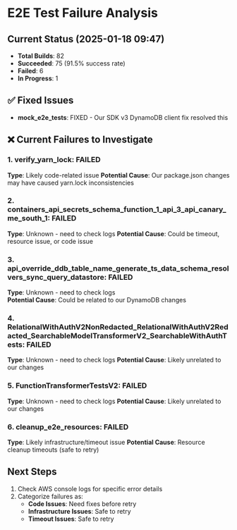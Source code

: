 # E2E Test Failure Analysis

## Current Status (2025-01-18 09:47)

- **Total Builds**: 82
- **Succeeded**: 75 (91.5% success rate)
- **Failed**: 6
- **In Progress**: 1

## ✅ Fixed Issues

- **mock_e2e_tests**: FIXED - Our SDK v3 DynamoDB client fix resolved this

## ❌ Current Failures to Investigate

### 1. verify_yarn_lock: FAILED

**Type**: Likely code-related issue
**Potential Cause**: Our package.json changes may have caused yarn.lock inconsistencies

### 2. containers_api_secrets_schema_function_1_api_3_api_canary_me_south_1: FAILED

**Type**: Unknown - need to check logs
**Potential Cause**: Could be timeout, resource issue, or code issue

### 3. api_override_ddb_table_name_generate_ts_data_schema_resolvers_sync_query_datastore: FAILED

**Type**: Unknown - need to check logs  
**Potential Cause**: Could be related to our DynamoDB changes

### 4. RelationalWithAuthV2NonRedacted_RelationalWithAuthV2Redacted_SearchableModelTransformerV2_SearchableWithAuthTests: FAILED

**Type**: Unknown - need to check logs
**Potential Cause**: Likely unrelated to our changes

### 5. FunctionTransformerTestsV2: FAILED

**Type**: Unknown - need to check logs
**Potential Cause**: Likely unrelated to our changes

### 6. cleanup_e2e_resources: FAILED

**Type**: Likely infrastructure/timeout issue
**Potential Cause**: Resource cleanup timeouts (safe to retry)

## Next Steps

1. Check AWS console logs for specific error details
2. Categorize failures as:
   - **Code Issues**: Need fixes before retry
   - **Infrastructure Issues**: Safe to retry
   - **Timeout Issues**: Safe to retry
